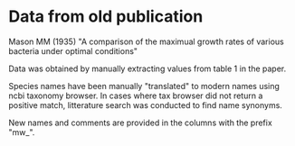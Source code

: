 # Data from old publication

Mason MM (1935) "A comparison of the maximual growth rates of various bacteria under optimal conditions"

Data was obtained by manually extracting values from table 1 in the paper.

Species names have been manually "translated" to modern names using ncbi taxonomy browser. In cases where tax browser did not return a positive match, litterature search was conducted to find name synonyms. 

New names and comments are provided in the columns with the prefix "mw_".

